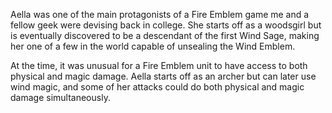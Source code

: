 Aella was one of the main protagonists of a Fire Emblem game me and a fellow geek were devising back in college. She starts off as a woodsgirl but is eventually discovered to be a descendant of the first Wind Sage, making her one of a few in the world capable of unsealing the Wind Emblem.

At the time, it was unusual for a Fire Emblem unit to have access to both physical and magic damage. Aella starts off as an archer but can later use wind magic, and some of her attacks could do both physical and magic damage simultaneously.
